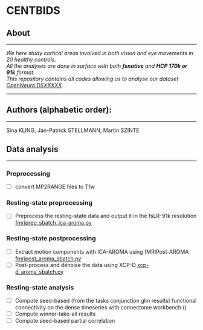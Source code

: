 # CENTBIDS
## About
---
*We here study cortical areas involved in both vision and eye movements in 20 healthy controls.</br>*
*All the analyses are done in surface with both **fsnative** and **HCP 170k or 91k** format.</br>*
*This repository contains all codes allowing us to analyse our dataset [OpenNeuro:DSXXXXX](https://openneuro.org/datasets/dsXXXX).</br>*

---
## Authors (alphabetic order): 
---
Sina KLING, Jan-Patrick STELLMANN, Martin SZINTE


## Data analysis
---
### Preprocessing
- [ ] convert MP2RANGE files to T1w

### Resting-state preprocessing
- [ ] Preprocess the resting-state data and output it in the fsLR-91k resolution [fmriprep_sbatch_ica-aroma.py](https://github.com/mszinte/pRF_analysis/blob/main/analysis_code/preproc/functional/fmriprep_sbatch_ica-aroma.py)

### Resting-state postprocessing
- [ ] Extract motion components with ICA-AROMA using fMRIPost-AROMA [fmripost_aroma_sbatch.py](https://github.com/mszinte/pRF_analysis/blob/main/RetinoMaps/rest/fmripost_aroma_sbatch.py)
- [ ] Post-process and denoise the data using XCP-D [xcp-d_aroma_sbatch.py](https://github.com/mszinte/pRF_analysis/blob/main/RetinoMaps/rest/xcp-d_aroma_sbatch.py)

### Resting-state analysis
- [ ] Compute seed-based (from the tasks conjunction glm results) functional connectivity on the dense timeseries with connectome workbench ()
- [ ] Compute winner-take-all results
- [ ] Compute seed-based partial correlation
